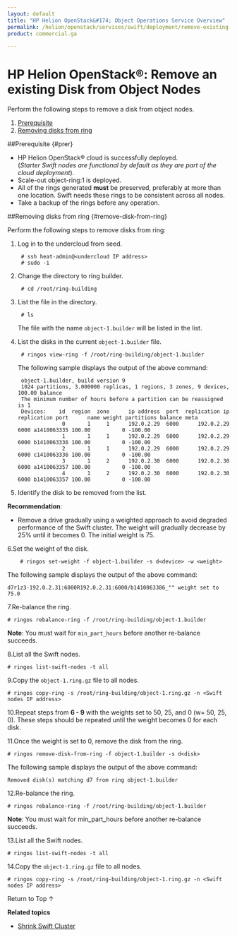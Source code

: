 ```yaml
---
layout: default
title: "HP Helion OpenStack&#174; Object Operations Service Overview"
permalink: /helion/openstack/services/swift/deployment/remove-existing-disk/
product: commercial.ga

---
```

<!--PUBLISHED-->

<script>

function PageRefresh {
onLoad="window.refresh"
}

PageRefresh();

</script>

<!--
<p style="font-size: small;"> <a href=" /helion/openstack/services/object/overview/scale-out-swift/">&#9664; PREV</a> | <a href="/helion/openstack/services/overview/">&#9650; UP</a> | <a href="/helion/openstack/services/overview/"> NEXT &#9654</a> </p>-->


# HP Helion OpenStack&#174;: Remove an existing Disk from Object Nodes

Perform the following steps to remove a disk from object nodes.

1. [Prerequisite](#prer)
2. [Removing disks from ring](#remove-disk-from-ring)

##Prerequisite {#prer}

* HP Helion OpenStack&#174; cloud is successfully deployed.<br>(*Starter Swift nodes are functional by default as they are part of the cloud deployment*).
* Scale-out object-ring:1 is deployed.
*  All of the rings generated **must** be preserved, preferably at more than one location. Swift needs these rings to be consistent across all nodes.
* Take a backup of the rings before any operation.


##Removing disks from ring {#remove-disk-from-ring}

Perform the following steps to remove disks from ring:

1. Log in to the undercloud from seed. 

		# ssh heat-admin@<undercloud IP address> 
		# sudo -i

2. Change the directory to ring builder.

		# cd /root/ring-building

3. List the file in the directory.

		# ls
	The file with the name `object-1.builder` will be listed in the list.

4. List the disks in the current `object-1.builder` file.

		# ringos view-ring -f /root/ring-building/object-1.builder 

	The following sample displays the output of the above command: 

		object-1.builder, build version 9
		1024 partitions, 3.000000 replicas, 1 regions, 3 zones, 9 devices, 100.00 balance
		The minimum number of hours before a partition can be reassigned is 1
		Devices:    id  region  zone      ip address  port  replication ip  replication port      name weight partitions balance meta
		             0       1     1      192.0.2.29  6000      192.0.2.29              6000 a1410063335 100.00          0 -100.00
		             1       1     1      192.0.2.29  6000      192.0.2.29              6000 b1410063336 100.00          0 -100.00
		             2       1     1      192.0.2.29  6000      192.0.2.29              6000 c1410063336 100.00          0 -100.00
		             3       1     2      192.0.2.30  6000      192.0.2.30              6000 a1410063357 100.00          0 -100.00
		             4       1     2      192.0.2.30  6000      192.0.2.30              6000 b1410063357 100.00          0 -100.00


5. Identify the disk to be removed from the list.

**Recommendation**:

* Remove a drive gradually using a weighted approach to avoid degraded performance of the Swift cluster. The weight will gradually decrease by 25% until it becomes 0. The initial weight is 75.


6.Set the weight of the disk.

		# ringos set-weight -f object-1.builder -s d<device> -w <weight>

The following sample displays the output of the above command:

	d7r1z3-192.0.2.31:6000R192.0.2.31:6000/b1410063386_"" weight set to 75.0

7.Re-balance the ring.

	# ringos rebalance-ring -f /root/ring-building/object-1.builder

**Note**: You must wait for `min_part_hours` before another re-balance succeeds.

8.List all the Swift nodes.

	# ringos list-swift-nodes -t all
		
		
9.Copy the `object-1.ring.gz` file to all nodes.

	# ringos copy-ring -s /root/ring-building/object-1.ring.gz -n <Swift nodes IP address>
	

10.Repeat steps from **6 - 9** with the weights set to 50, 25, and 0 (w= 50, 25, 0). These steps should be repeated until the weight becomes 0 for each disk.

11.Once the weight is set to 0, remove the disk from the ring.

	# ringos remove-disk-from-ring -f object-1.builder -s d<disk>

The following sample displays the output of the above command:

	Removed disk(s) matching d7 from ring object-1.builder

12.Re-balance the ring.

	# ringos rebalance-ring -f /root/ring-building/object-1.builder

**Note**: You must wait for min&#095;part_hours before another re-balance succeeds.

13.List all the Swift nodes.

	# ringos list-swift-nodes -t all
		
		
14.Copy the `object-1.ring.gz` file to all nodes.

	# ringos copy-ring -s /root/ring-building/object-1.ring.gz -n <Swift nodes IP address>

<a href="#top" style="padding:14px 0px 14px 0px; text-decoration: none;"> Return to Top &#8593; </a>

**Related topics**

* [Shrink Swift Cluster]( /helion/openstack/services/object/swift/shrink-cluster/)



